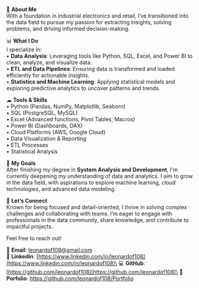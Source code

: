 🌟 **About Me**\
With a foundation in industrial electronics and retail, I’ve transitioned into the data field to pursue my passion for extracting insights, solving problems, and driving informed decision-making.

📊 **What I Do**\
I specialize in:\
• **Data Analysis**: Leveraging tools like Python, SQL, Excel, and Power BI to clean, analyze, and visualize data.\
• **ETL and Data Pipelines**: Ensuring data is transformed and loaded efficiently for actionable insights.\
• **Statistics and Machine Learning**: Applying statistical models and exploring predictive analytics to uncover patterns and trends.

☁ **Tools & Skills**\
• Python (Pandas, NumPy, Matplotlib, Seaborn)\
• SQL (PostgreSQL, MySQL)\
• Excel (Advanced functions, Pivot Tables, Macros)\
• Power BI (Dashboards, DAX)\
• Cloud Platforms (AWS, Google Cloud)\
• Data Visualization & Reporting\
• ETL Processes\
• Statistical Analysis

🎯 **My Goals**\
After finishing my degree in **System Analysis and Development**, I'm currently deepening my understanding of data and analytics. I aim to grow in the data field, with aspirations to explore machine learning, cloud technologies, and advanced data modeling.

🤝 **Let’s Connect**\
Known for being focused and detail-oriented, I thrive in solving complex challenges and collaborating with teams. I’m eager to engage with professionals in the data community, share knowledge, and contribute to impactful projects.

Feel free to reach out!

📧 **Email**: [leonardof108@gmail.com](mailto\:leonardof108@gmail.com)\
🔗 **Linkedin**: [https://www.linkedin.com/in/leonardof108](https://www.linkedin.com/in/leonardof108)\
💻 **GitHub**: [https://github.com/leonardof108](https://github.com/leonardof108)\
📂 **Porfolio**: [https\://github.com/leonardof108/Portfolio](https://github.com/leonardof108/Portfolio)
